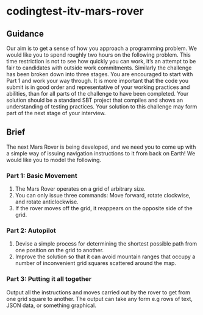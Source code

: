 # codingtest-itv-mars-rover

## Guidance
Our aim is to get a sense of how you approach a programming problem.
We would like you to spend roughly two hours on the following problem. This time restriction
is not to see how quickly you can work, it’s an attempt to be fair to candidates with outside
work commitments.
Similarly the challenge has been broken down into three stages. You are encouraged to start
with Part 1 and work your way through. It is more important that the code you submit is in
good order and representative of your working practices and abilities, than for all parts of the
challenge to have been completed.
Your solution should be a standard SBT project that compiles and shows an understanding
of testing practices.
Your solution to this challenge may form part of the next stage of your interview.

## Brief
The next Mars Rover is being developed, and we need you to come up with a simple way of
issuing navigation instructions to it from back on Earth!
We would like you to model the following.

### Part 1: Basic Movement
1. The Mars Rover operates on a grid of arbitrary size.
2. You can only issue three commands: Move forward, rotate clockwise, and rotate
anticlockwise.
3. If the rover moves off the grid, it reappears on the opposite side of the grid.

### Part 2: Autopilot
1. Devise a simple process for determining the shortest possible path from one position
on the grid to another.
2. Improve the solution so that it can avoid mountain ranges that occupy a number of
inconvenient grid squares scattered around the map.

### Part 3: Putting it all together
Output all the instructions and moves carried out by the rover to get from one grid square to
another. The output can take any form e.g rows of text, JSON data, or something graphical.
